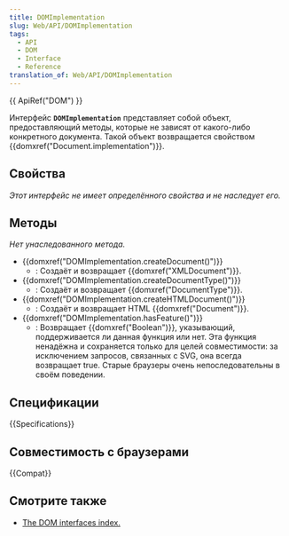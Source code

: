 ```yaml
---
title: DOMImplementation
slug: Web/API/DOMImplementation
tags:
  - API
  - DOM
  - Interface
  - Reference
translation_of: Web/API/DOMImplementation
---
```


{{ ApiRef("DOM") }}

Интерфейс **`DOMImplementation`** представляет собой объект, предоставляющий методы, которые не зависят от какого-либо конкретного документа. Такой объект возвращается свойством {{domxref("Document.implementation")}}.

## Свойства

_Этот интерфейс не имеет определённого свойства и не наследует его._

## Методы

_Нет унаследованного метода._

- {{domxref("DOMImplementation.createDocument()")}}
  - : Создаёт и возвращает {{domxref("XMLDocument")}}.
- {{domxref("DOMImplementation.createDocumentType()")}}
  - : Создаёт и возвращает {{domxref("DocumentType")}}.
- {{domxref("DOMImplementation.createHTMLDocument()")}}
  - : Создаёт и возвращает HTML {{domxref("Document")}}.
- {{domxref("DOMImplementation.hasFeature()")}}
  - : Возвращает {{domxref("Boolean")}}, указывающий, поддерживается ли данная функция или нет. Эта функция ненадёжна и сохраняется только для целей совместимости: за исключением запросов, связанных с SVG, она всегда возвращает true. Старые браузеры очень непоследовательны в своём поведении.

## Спецификации

{{Specifications}}

## Совместимость с браузерами

{{Compat}}

## Смотрите также

- [The DOM interfaces index.](/ru/docs/DOM/DOM_Reference)
